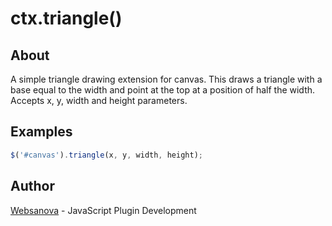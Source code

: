 # ctx.triangle()

## About

A simple triangle drawing extension for canvas.  This draws a triangle with a base equal to the width and point at the top at a position of half the width.  Accepts x, y, width and height parameters.


## Examples

```js
$('#canvas').triangle(x, y, width, height);
```


## Author

[Websanova](http://websanova.com) - JavaScript Plugin Development